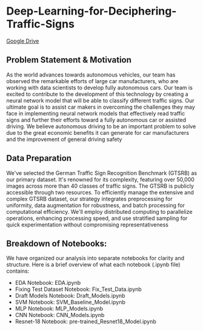 # Deep-Learning-for-Deciphering-Traffic-Signs

[Google Drive](https://drive.google.com/drive/folders/1647YjbJVfwIwr9o_zYZ6Wv4q16mLxi_9?usp=drive_link)

 ## Problem Statement & Motivation
   As the world advances towards autonomous vehicles, our team has observed the remarkable efforts of large car manufacturers, who are working with data scientists to develop fully autonomous cars. Our team is excited to contribute to the development of this technology by creating a neural network model that will be able to classify different traffic signs. Our ultimate goal is to assist car makers in overcoming the challenges they may face in implementing neural network models that effectively read traffic signs and further their efforts toward a fully autonomous car or assisted driving. We believe autonomous driving to be an important problem to solve due to the great economic benefits it can generate for car manufacturers and the improvement of general driving safety
   
 ## Data Preparation
  We've selected the German Traffic Sign Recognition Benchmark (GTSRB) as our primary dataset. It's renowned for its complexity, featuring over 50,000 images across more than 40 classes of traffic signs. The GTSRB is publicly accessible through two resources. To efficiently manage the extensive and complex GTSRB dataset, our strategy integrates preprocessing for uniformity, data augmentation for robustness, and batch processing for computational efficiency. We'll employ distributed computing to parallelize operations, enhancing processing speed, and use stratified sampling for quick experimentation without compromising representativeness

## Breakdown of Notebooks:
 We have organized our analysis into separate notebooks for clarity and structure. Here is a brief overview of what each notebook (.ipynb file) contains:
 
 - EDA Notebook: EDA.ipynb
- Fixing Test Dataset Notebook: Fix_Test_Data.ipynb 
- Draft Models Notebook: Draft_Models.ipynb 
- SVM Notebook: SVM_Baseline_Model.ipynb
- MLP Notebook: MLP_Models.ipynb
- CNN Notebook: CNN_Models.ipynb
- Resnet-18 Notebook: pre-trained_Resnet18_Model.ipynb
